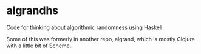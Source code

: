 # algrandhs
  Code for thinking about algorithmic randomness using Haskell

Some of this was formerly in another repo, algrand, which is mostly
Clojure with a little bit of Scheme.
